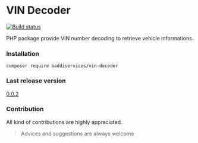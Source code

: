 # VIN Decoder
[![Build status](https://api.travis-ci.org/5baddi/vin-decoder.svg)](https://api.travis-ci.org/5baddi/vin-decoder)

PHP package provide VIN number decoding to retrieve vehicle informations 

### Installation
```
composer require baddiservices/vin-decoder
```

### Last release version
[0.0.2](https://packagist.org/packages/baddiservices/vin-decoder)

### Contribution
All kind of contributions are highly appreciated.
>Advices and suggestions are always welcome